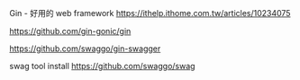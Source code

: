 

Gin - 好用的 web framework
https://ithelp.ithome.com.tw/articles/10234075


https://github.com/gin-gonic/gin

https://github.com/swaggo/gin-swagger

swag tool install
https://github.com/swaggo/swag
